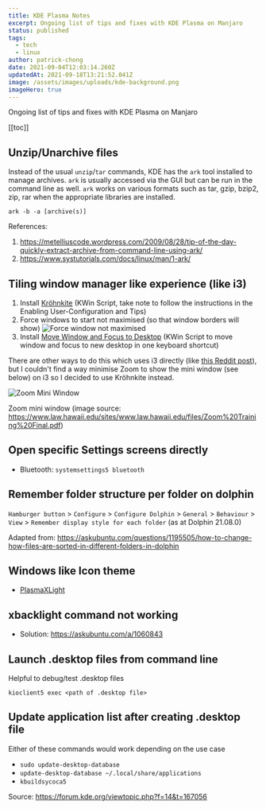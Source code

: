 ```yaml
---
title: KDE Plasma Notes
excerpt: Ongoing list of tips and fixes with KDE Plasma on Manjaro
status: published
tags:
  - tech
  - linux
author: patrick-chong
date: 2021-09-04T12:03:14.260Z
updatedAt: 2021-09-18T13:21:52.041Z
image: /assets/images/uploads/kde-background.png
imageHero: true
---
```

Ongoing list of tips and fixes with KDE Plasma on Manjaro

[[toc]]

## Unzip/Unarchive files

Instead of the usual `unzip`/`tar` commands, KDE has the `ark` tool installed to manage archives. `ark` is usually accessed via the GUI but can be run in the command line as well. `ark` works on various formats such as tar, gzip, bzip2, zip, rar when the appropriate libraries are installed.

```shell
ark -b -a [archive(s)]
```

References:

1. https://metelliuscode.wordpress.com/2009/08/28/tip-of-the-day-quickly-extract-archive-from-command-line-using-ark/
2. https://www.systutorials.com/docs/linux/man/1-ark/

## Tiling window manager like experience (like i3)

1. Install [Kröhnkite](https://github.com/esjeon/krohnkite) (KWin Script, take note to follow the instructions in the Enabling User-Configuration and Tips)
2. Force windows to start not maximised (so that window borders will show)
   ![Force window not maximised](/assets/images/uploads/kde-force-not-maximised.png)
3. Install [Move Window and Focus to Desktop](https://www.opencode.net/nightreveller/kwin-move-window-and-focus-to-desktop/-/tree/master/) (KWin Script to move window and focus to new desktop in one keyboard shortcut)

There are other ways to do this which uses i3 directly (like [this Reddit post](https://www.reddit.com/r/unixporn/comments/64mihc/i3_kde_plasma_a_match_made_in_heaven/)), but I couldn't find a way minimise Zoom to show the mini window (see below) on i3 so I decided to use Kröhnkite instead. 


![Zoom Mini Window](/assets/images/uploads/zoom-mini-window.jpeg)

Zoom mini window (image source: https://www.law.hawaii.edu/sites/www.law.hawaii.edu/files/Zoom%20Training%20Final.pdf)

## Open specific Settings screens directly

* Bluetooth: `systemsettings5 bluetooth`

## Remember folder structure per folder on dolphin

`Hamburger button` > `Configure` > `Configure Dolphin` > `General` > `Behaviour` > `View` > `Remember display style for each folder` (as at Dolphin 21.08.0)

Adapted from: https://askubuntu.com/questions/1195505/how-to-change-how-files-are-sorted-in-different-folders-in-dolphin

## Windows like Icon theme

* [PlasmaXLight](https://store.kde.org/p/1367155)

## xbacklight command not working

* Solution: https://askubuntu.com/a/1060843

## Launch .desktop files from command line

Helpful to debug/test .desktop files

```shell
kioclient5 exec <path of .desktop file>
```

## Update application list after creating .desktop file

Either of these commands would work depending on the use case

* `sudo update-desktop-database`
* `update-desktop-database ~/.local/share/applications`
* `kbuildsycoca5`

Source: https://forum.kde.org/viewtopic.php?f=14&t=167056